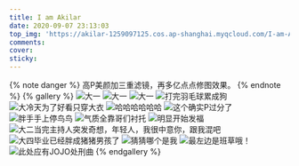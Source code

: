 ```yaml
---
title: I am Akilar
date: 2020-09-07 23:13:03
top_img: 'https://akilar-1259097125.cos.ap-shanghai.myqcloud.com/I-am-Akilar/20200907113116651.png'
comments:
cover:  
sticky:
---
```

{% note danger %}
高P美颜加三重滤镜，再多亿点点修图效果。
{% endnote %}
{% gallery %}
![大一](https://akilar-1259097125.cos.ap-shanghai.myqcloud.com/I-am-Akilar/20200907111939582.png)
![大一](https://akilar-1259097125.cos.ap-shanghai.myqcloud.com/I-am-Akilar/20200907111953717.png)
![大一](https://akilar-1259097125.cos.ap-shanghai.myqcloud.com/I-am-Akilar/20200907112052074.png)
![打完羽毛球累成狗](https://akilar-1259097125.cos.ap-shanghai.myqcloud.com/I-am-Akilar/20200907112125939.png)
![大冷天为了好看只穿大衣](https://akilar-1259097125.cos.ap-shanghai.myqcloud.com/I-am-Akilar/20200907112155617.png)
![哈哈哈哈哈哈](https://akilar-1259097125.cos.ap-shanghai.myqcloud.com/I-am-Akilar/20200907112248957.png)
![这个确实P过分了](https://akilar-1259097125.cos.ap-shanghai.myqcloud.com/I-am-Akilar/20200907112323553.png)
![胖手手上停鸟鸟](https://akilar-1259097125.cos.ap-shanghai.myqcloud.com/I-am-Akilar/20200907112437257.png)
![气质全靠哥们衬托](https://akilar-1259097125.cos.ap-shanghai.myqcloud.com/I-am-Akilar/20200907112521898.png)
![明显开始发福](https://akilar-1259097125.cos.ap-shanghai.myqcloud.com/I-am-Akilar/20200907112655409.png)
![大二当完主持人突发奇想，年轻人，我很中意你，跟我混吧](https://akilar-1259097125.cos.ap-shanghai.myqcloud.com/I-am-Akilar/20200907112922343.png)
![大四毕业已经胖成猪猪男孩了](https://akilar-1259097125.cos.ap-shanghai.myqcloud.com/I-am-Akilar/20200907113038547.png)
![猜猜哪个是我](https://akilar-1259097125.cos.ap-shanghai.myqcloud.com/I-am-Akilar/20200907113116651.png)
![最左边是班草哦！](https://akilar-1259097125.cos.ap-shanghai.myqcloud.com/I-am-Akilar/20200907113154436.png)
![此处应有JOJO处刑曲](https://akilar-1259097125.cos.ap-shanghai.myqcloud.com/I-am-Akilar/20200907113254910.png)
{% endgallery %}